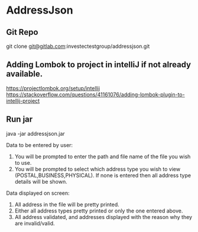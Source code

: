# AddressJson

## Git Repo

git clone git@gitlab.com:investectestgroup/addressjson.git

## Adding Lombok to project in intelliJ if not already available.

https://projectlombok.org/setup/intellij
https://stackoverflow.com/questions/41161076/adding-lombok-plugin-to-intellij-project

## Run jar

java -jar  addressjson.jar

Data to be entered by user:
1) You will be prompted to enter the path and file name of the file you wish to use.
2) You will be prompted to select which address type you wish to view (POSTAL,BUSINESS,PHYSICAL). If none is entered then all address type details will be shown.

Data displayed on screen:
1) All address in the file will be pretty printed.
2) Either all address types pretty printed or only the one entered above.
3) All address validated, and addresses displayed with the reason why they are invalid/valid.
